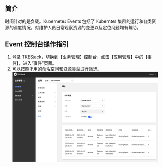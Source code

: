 ## 简介

时间针对的是负载。Kubernetes Events 包括了 Kuberntes 集群的运行和各类资源的调度情况，对维护人员日常观察资源的变更以及定位问题均有帮助。

## Event 控制台操作指引

1. 登录 TKEStack，切换到【业务管理】控制台，点击【应用管理】中的【事件】，进入“事件”页面。 
3. 可以按照不用的命名空间和资源类型进行筛选。
   ![](../../../../../images/事件.png)